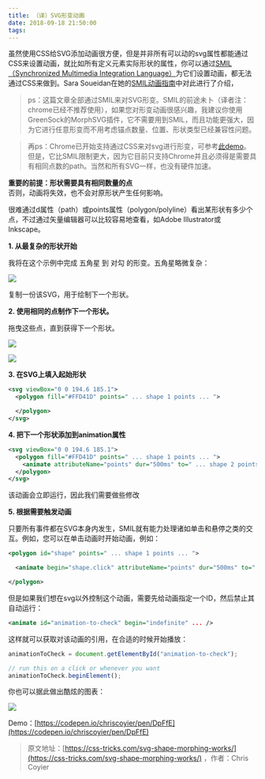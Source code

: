 ```yaml
---
title: （译）SVG形变动画
date: 2018-09-18 21:50:00
tags:
---
```

虽然使用CSS给SVG添加动画很方便，但是并非所有可以动的svg属性都能通过CSS来设置动画，就比如所有定义元素实际形状的属性，你可以通过[SMIL（Synchronized Multimedia Integration Language）](https://developer.mozilla.org/en-US/docs/Web/SVG/SVG_animation_with_SMIL)为它们设置动画，都无法通过CSS来做到。Sara Soueidan在她的[SMIL动画指南](https://css-tricks.com/guide-svg-animations-smil/)中对此进行了介绍，

> ps：这篇文章全部通过SMIL来对SVG形变。SMIL的前途未卜（译者注：chrome已经不推荐使用），如果您对形变动画很感兴趣，我建议你使用GreenSock的MorphSVG插件，它不需要用到SMIL，而且功能更强大，因为它进行任意形变而不用考虑锚点数量、位置、形状类型已经兼容性问题。
<!-- more -->
> 再ps：Chrome已开始支持通过CSS来对svg进行形变，可参考[此demo](https://codepen.io/chriscoyier/pen/NRwANp)。但是，它比SMIL限制更大，因为它目前只支持Chrome并且必须得是需要具有相同点数的path。当然和所有SVG一样，也没有硬件加速。

**重要的前提：形状需要具有相同数量的点**  
否则，动画将失效，也不会对原形状产生任何影响。

很难通过d属性（path）或points属性（polygon/polyline）看出某形状有多少个点，不过通过矢量编辑器可以比较容易地查看，如Adobe Illustrator或Inkscape。

**1. 从最复杂的形状开始**

我将在这个示例中完成 五角星 到 对勾 的形变。五角星略微复杂：

![](/images/svg_shape_morphing_1.png)

复制一份该SVG，用于绘制下一个形状。

**2. 使用相同的点制作下一个形状。**

拖曳这些点，直到获得下一个形状。

![](/images/svg_shape_morphing_2.gif)

![](/images/svg_shape_morphing_3.png)

**3. 在SVG上填入起始形状**

```xml
<svg viewBox="0 0 194.6 185.1">
  <polygon fill="#FFD41D" points=" ... shape 1 points ... ">

  </polygon>
</svg>
```

**4.  把下一个形状添加到animation属性**

```xml
<svg viewBox="0 0 194.6 185.1">
  <polygon fill="#FFD41D" points=" ... shape 1 points ... ">
    <animate attributeName="points" dur="500ms" to=" ... shape 2 points ... " />
  </polygon>
</svg>
```

该动画会立即运行，因此我们需要做些修改

**5. 根据需要触发动画**

只要所有事件都在SVG本身内发生，SMIL就有能力处理诸如单击和悬停之类的交互。例如，您可以在单击动画时开始动画，例如：

```xml
<polygon id="shape" points=" ... shape 1 points ... ">

  <animate begin="shape.click" attributeName="points" dur="500ms" to=" ... shape 2 points ..." />

</polygon>
```

但是如果我们想在svg以外控制这个动画，需要先给动画指定一个ID，然后禁止其自动运行：

```xml
<animate id="animation-to-check" begin="indefinite" ... />
```

这样就可以获取对该动画的引用，在合适的时候开始播放：

```javascript
animationToCheck = document.getElementById("animation-to-check");

// run this on a click or whenever you want
animationToCheck.beginElement();
```

你也可以据此做出酷炫的图表：

![](/images/svg_shape_morphing_4.gif)

Demo：[https://codepen.io/chriscoyier/pen/DpFfE](https://codepen.io/chriscoyier/pen/DpFfE)

> 原文地址：[https://css-tricks.com/svg-shape-morphing-works/](https://css-tricks.com/svg-shape-morphing-works/) ，作者：Chris Coyier